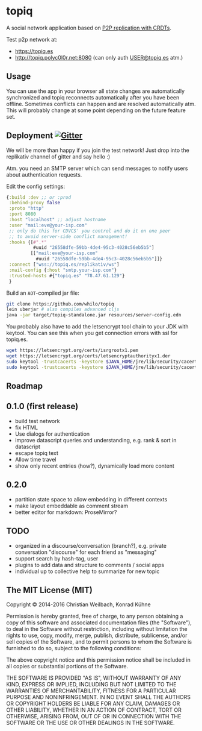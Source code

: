 # topiq

A social network application based on [P2P replication with CRDTs](https://github.com/replikativ/replikativ).

Test p2p network at:
- <https://topiq.es>
- <http://topiq.polyc0l0r.net:8080> (can only auth USER@topiq.es atm.)

## Usage

You can use the app in your browser all state changes are
automatically synchronized and topiq reconnects automatically after
you have been offline. Sometimes conflicts can happen and are resolved
automatically atm. This will probably change at some point depending
on the future feature set.

## Deployment <a href="https://gitter.im/replikativ/replikativ?utm_source=badge&amp;utm_medium=badge&amp;utm_campaign=pr-badge&amp;utm_content=badge"><img src="https://camo.githubusercontent.com/da2edb525cde1455a622c58c0effc3a90b9a181c/68747470733a2f2f6261646765732e6769747465722e696d2f4a6f696e253230436861742e737667" alt="Gitter" data-canonical-src="https://badges.gitter.im/Join%20Chat.svg" style="max-width:100%;"></a>

We will be more than happy if you join the test network! Just drop into
the replikativ channel of gitter and say hello :)

Atm. you need an SMTP server which can send messages to notify users
about authentication requests.

Edit the config settings:

~~~clojure
{:build :dev ;; or :prod
 :behind-proxy false
 :proto "http"
 :port 8080
 :host "localhost" ;; adjust hostname
 :user "mail:eve@your-isp.com"
 ;; only do this for CDVCS' you control and do it on one peer
 ;; to avoid server-side conflict management!
 :hooks {[#".*"
          #uuid "26558dfe-59bb-4de4-95c3-4028c56eb5b5"]
         [["mail:eve@your-isp.com"
           #uuid "26558dfe-59bb-4de4-95c3-4028c56eb5b5"]]}
 :connect ["wss://topiq.es/replikativ/ws"]
 :mail-config {:host "smtp.your-isp.com"}
 :trusted-hosts #{"topiq.es" "78.47.61.129"}
 }
~~~

Build an `AOT`-compiled jar file:

~~~bash
git clone https://github.com/whilo/topiq
lein uberjar # also compiles advanced cljs
java -jar target/topiq-standalone.jar resources/server-config.edn
~~~

You probably also have to add the letsencrypt tool chain to your JDK
with keytool. You can see this when you get connection errors with ssl
for topiq.es.

~~~bash
wget https://letsencrypt.org/certs/isrgrootx1.pem
wget https://letsencrypt.org/certs/letsencryptauthorityx1.der
sudo keytool -trustcacerts -keystore $JAVA_HOME/jre/lib/security/cacerts -storepass changeit -noprompt -importcert -alias isrgrootx1 -file ~/isrgrootx1.pem
sudo keytool -trustcacerts -keystore $JAVA_HOME/jre/lib/security/cacerts -storepass changeit -noprompt -importcert -alias letsencryptauthorityx1 -file ~/letsencryptauthorityx1.der
~~~

## Roadmap

## 0.1.0 (first release)
- build test network
- fix HTML
- Use dialogs for authentication
- improve datascript queries and understanding, e.g. rank & sort in datascript
- escape topiq text
- Allow time travel
- show only recent entries (how?), dynamically load more content

## 0.2.0
- partition state space to allow embedding in different contexts
- make layout embeddable as comment stream
- better editor for markdown: ProseMirror?

## TODO

- organized in a discourse/conversation (branch?), e.g. private
  conversation "discourse" for each friend as "messaging"
- support search by hash-tag, user
- plugins to add data and structure to comments / social apps
- individual up to collective help to summarize for new topic

## The MIT License (MIT)

Copyright © 2014-2016 Christian Weilbach, Konrad Kühne

Permission is hereby granted, free of charge, to any person obtaining a copy of this software and associated documentation files (the "Software"), to deal in the Software without restriction, including without limitation the rights to use, copy, modify, merge, publish, distribute, sublicense, and/or sell copies of the Software, and to permit persons to whom the Software is furnished to do so, subject to the following conditions:

The above copyright notice and this permission notice shall be included in all copies or substantial portions of the Software.

THE SOFTWARE IS PROVIDED "AS IS", WITHOUT WARRANTY OF ANY KIND, EXPRESS OR IMPLIED, INCLUDING BUT NOT LIMITED TO THE WARRANTIES OF MERCHANTABILITY, FITNESS FOR A PARTICULAR PURPOSE AND NONINFRINGEMENT. IN NO EVENT SHALL THE AUTHORS OR COPYRIGHT HOLDERS BE LIABLE FOR ANY CLAIM, DAMAGES OR OTHER LIABILITY, WHETHER IN AN ACTION OF CONTRACT, TORT OR OTHERWISE, ARISING FROM, OUT OF OR IN CONNECTION WITH THE SOFTWARE OR THE USE OR OTHER DEALINGS IN THE SOFTWARE.
